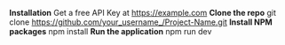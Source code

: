 **Installation**
 Get a free API Key at https://example.com
**Clone the repo**
   git clone https://github.com/your_username_/Project-Name.git
**Install NPM packages**
  npm install
**Run the application**
   npm run dev

